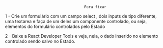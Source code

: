                                         Para fixar

1 - Crie um formulário com um campo select , dois inputs de tipo diferente, uma textarea e faça de um deles um componente controlado, ou seja, elementos do formulário controlados pelo Estado

2 - Baixe a React Developer Tools e veja, nela, o dado inserido no elemento controlado sendo salvo no Estado.